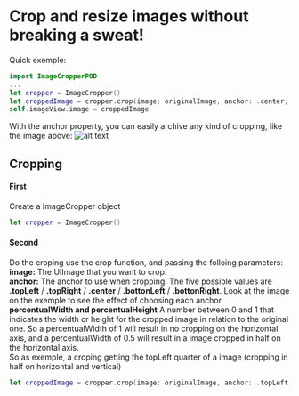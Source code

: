 # Crop and resize images without breaking a sweat!

Quick exemple:
```swift
import ImageCropperPOD
...
let cropper = ImageCropper()
let croppedImage = cropper.crop(image: originalImage, anchor: .center, percentualWidth: 0.5, percentualHeight: 0.5)
self.imageView.image = croppedImage
```
With the anchor property, you can easily archive any kind of cropping, like the image above:
![alt text](https://i.imgur.com/lfNFiQ7.jpg)

## Cropping

#### First
Create a ImageCropper object
```swift
let cropper = ImageCropper()
```

#### Second
Do the croping use the crop function, and passing the folloing parameters:   
**image:** The UIImage that you want to crop.  
**anchor:** The anchor to use when cropping. The five possible values are **.topLeft** / **.topRight** / **.center** / **.bottonLeft** / **.bottonRight**. Look at the image on the exemple to see the effect of choosing each anchor.  
**percentualWidth and percentualHeight** A number between 0 and 1 that indicates the width or height for the cropped image in relation to the original one. So a percentualWidth of 1 will result in no cropping on the horizontal axis, and a percentualWidth of 0.5 will result in a image cropped in half on the horizontal axis.  
So as exemple, a croping getting the topLeft quarter of a image (cropping in half on horizontal and vertical)
```swift
let croppedImage = cropper.crop(image: originalImage, anchor: .topLeft, percentualWidth: 0.5, percentualHeight: 0.5)
```

